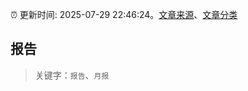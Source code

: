 :alarm_clock: 更新时间: 2025-07-29 22:46:24。[文章来源](/README.md)、[文章分类](/TAGS.md)

## 报告


> 关键字：`报告`、`月报`



